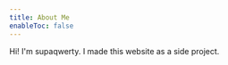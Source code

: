 ```yaml
---
title: About Me
enableToc: false
---
```


Hi! I'm supaqwerty. I made this website as a side project.